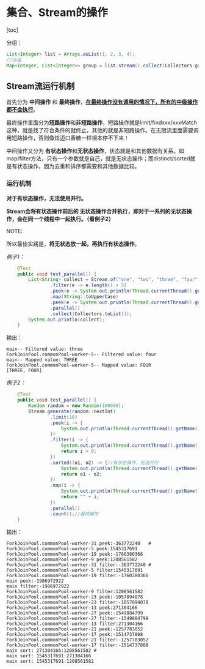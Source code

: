 # 集合、Stream的操作

[toc]



分组：

```java
List<Integer> list = Arrays.asList(1, 2, 3, 4);
//分组
Map<Integer, List<Integer>> group = list.stream().collect(Collectors.groupingBy(i -> i % 2));
```



## Stream流运行机制

首先分为 **中间操作** 和 **最终操作**，**<u>在最终操作没有调用的情况下，所有的中级操作都不会执行</u>**。

最终操作里面分为**短路操作**和**非短路操作**，短路操作就是limit/findxxx/xxxMatch这种，就是找了符合条件的就终止，其他的就是非短路操作。在无限流里面需要调用短路操作，否则像炫迈口香糖一样根本停不下来！

中间操作又分为 **有状态操作**和**无状态操作**，状态就是和其他数据有关系。如map/filter方法，只有一个参数就是自己，就是无状态操作；而distinct/sorted就是有状态操作，因为去重和排序都需要和其他数据比较。

### 运行机制

**对于有状态操作，无法使用并行。**

**Stream会将有状态操作前后的 无状态操作合并执行，即对于一系列的无状态操作，会在同一个线程中一起执行。（看例子2）**

NOTE: 

所以最佳实践是，**将无状态放一起，再执行有状态操作**。

*例子1：*

```java
	@Test
	public void test_parallel() {
		List<String> collect = Stream.of("one", "two", "three", "four")
				.filter(e -> e.length() > 3)
				.peek(e -> System.out.println(Thread.currentThread().getName() + "-- Filtered value: " + e))
				.map(String::toUpperCase)
				.peek(e -> System.out.println(Thread.currentThread().getName() + "-- Mapped value: " + e))
				.parallel()
				.collect(Collectors.toList());
		System.out.println(collect);
	}
```

输出：

```shell
main-- Filtered value: three
ForkJoinPool.commonPool-worker-5-- Filtered value: four
main-- Mapped value: THREE
ForkJoinPool.commonPool-worker-5-- Mapped value: FOUR
[THREE, FOUR]
```



*例子2：*

```java
	@Test
	public void test_parallel() {
		Random random = new Random(100000);
		Stream.generate(random::nextInt)
				.limit(10)
				.peek(i -> {
					System.out.println(Thread.currentThread().getName() + " peek:" + i);
				})
				.filter(i -> {
					System.out.println(Thread.currentThread().getName() + " filter:" + i);
					return i > 0;
				})
				.sorted((o1, o2) -> {//有状态操作，无法并行
					System.out.println(Thread.currentThread().getName() + " sort: " + o1 + ":" + o2);
					return o1 - o2;
				})
				.map(i -> {
					System.out.println(Thread.currentThread().getName() + " peek:" + i);
					return "" + i;
				})
				.parallel()
            	.count();//最终操作
	}
```

输出：

```shell
ForkJoinPool.commonPool-worker-31 peek:-363772240	#
ForkJoinPool.commonPool-worker-5 peek:1545317691
ForkJoinPool.commonPool-worker-19 peek:-1760380366
ForkJoinPool.commonPool-worker-9 peek:1208561582
ForkJoinPool.commonPool-worker-31 filter:-363772240	#
ForkJoinPool.commonPool-worker-5 filter:1545317691
ForkJoinPool.commonPool-worker-19 filter:-1760380366
main peek:-1986972922
main filter:-1986972922
ForkJoinPool.commonPool-worker-9 filter:1208561582
ForkJoinPool.commonPool-worker-23 peek:-1057894078
ForkJoinPool.commonPool-worker-23 filter:-1057894078
ForkJoinPool.commonPool-worker-13 peek:271304166
ForkJoinPool.commonPool-worker-27 peek:-1549884799
ForkJoinPool.commonPool-worker-27 filter:-1549884799
ForkJoinPool.commonPool-worker-13 filter:271304166
ForkJoinPool.commonPool-worker-21 peek:-1257783052
ForkJoinPool.commonPool-worker-17 peek:-1514737808
ForkJoinPool.commonPool-worker-21 filter:-1257783052
ForkJoinPool.commonPool-worker-17 filter:-1514737808
main sort: 271304166:1208561582	#
main sort: 1545317691:271304166
main sort: 1545317691:1208561582
```



